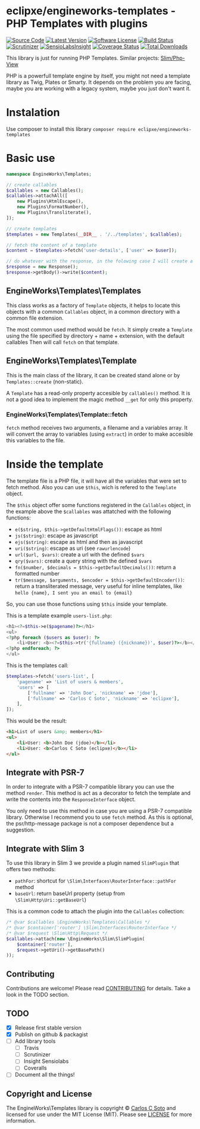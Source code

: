 # eclipxe/engineworks-templates - PHP Templates with plugins

[![Source Code][badge-source]][source]
[![Latest Version][badge-release]][release]
[![Software License][badge-license]][license]
[![Build Status][badge-build]][build]
[![Scrutinizer][badge-quality]][quality]
[![SensioLabsInsight][badge-sensiolabs]][sensiolabs]
[![Coverage Status][badge-coverage]][coverage]
[![Total Downloads][badge-downloads]][downloads]

This library is just for running PHP Templates.
Similar projects: [Slim/Php-View](https://github.com/slimphp/PHP-View)

PHP is a powerfull template engine by itself, you might not need a template library as Twig, Plates or Smarty.
It depends on the problem you are facing, maybe you are working with a legacy system, maybe you just don't want it.

# Instalation

Use composer to install this library `composer require eclipxe/engineworks-templates`

# Basic use

```php
namespace EngineWorks\Templates;

// create callables
$callables = new Callables();
$callables->attachAll([
    new Plugins\HtmlEscape(),
    new Plugins\FormatNumber(),
    new Plugins\Transliterate(),
]);

// create templates
$templates = new Templates(__DIR__ . '/../templates', $callables);

// fetch the content of a template
$content = $templates->fetch('user-details', ['user' => $user]);

// do whatever with the response, in the folowing case I will create a PSR-7 Response
$response = new Response();
$response->getBody()->write($content);
```

## EngineWorks\Templates\Templates

This class works as a factory of `Template` objects,
it helps to locate this objects with a common `Callables` object,
in a common directory with a common file extension.

The most common used method would be `fetch`.
It simply create a `Template` using the file specified by directory + name + extension, with the default callables
Then will call `fetch` on that template.

## EngineWorks\Templates\Template

This is the main class of the library, it can be created stand alone
or by `Templates::create` (non-static).

A `Template` has a read-only property accesible by `callables()` method.
It is not a good idea to implement the magic method `__get` for only this property.

### EngineWorks\Templates\Template::fetch

`fetch` method receives two arguments, a filename and a variables array.
 It will convert the array to variables (using `extract`) in order to make accesible this variables to the file.
 
# Inside the template

The template file is a PHP file, it will have all the variables that were set to fetch method.
Also you can use `$this`, wich is refered to the `Template` object.

The `$this` object offer some functions registered in the `Callables` object, in the example above the `$callables`
was attatched with the following functions:

- `e($string, $this->getDefaultHtmlFlags())`: escape as html
- `js($string)`: escape as javascript
- `ejs($string)`: escape as html and then as javascript
- `uri($string)`: escape as uri (see `rawurlencode`)
- `url($url, $vars)`: create a url with the defined `$vars`
- `qry($vars)`: create a query string with the defined `$vars`
- `fn($number, $decimals = $this->getDefaultDecimals())`: return a formatted number
- `tr($message, $arguments, $encoder = $this->getDefaultEncoder())`: return a transliterated message, very useful for
  inline templates, like `hello {name}, I sent you an email to {email}`

So, you can use those functions using `$this` inside your template.

This is a template example `users-list.php`:

```php
<h1><?=$this->e($pagename)?></h1>
<ul>
<?php foreach ($users as $user): ?>
    <li>User: <b><?=$this->tr('{fullname} ({nickname})', $user)?></b></li>
<?php endforeach; ?>
</ul>
```

This is the templates call:

```php
$templates->fetch('users-list', [
    'pagename' => 'List of users & members',
    'users' => [
        ['fullname' => 'John Doe', 'nickname' => 'jdoe'], 
        ['fullname' => 'Carlos C Soto', 'nickname' => 'eclipxe'], 
    ],
]);
```

This would be the result:

```html
<h1>List of users &amp; members</h1>
<ul>
    <li>User: <b>John Doe (jdoe)</b></li>
    <li>User: <b>Carlos C Soto (eclipxe)</b></li>
</ul>
```
## Integrate with PSR-7

In order to integrate with a PSR-7 compatible library you can use the method `render`.
This method is act as a decorator to fetch the template and write the contents into
the `ResponseInterface` object.

You only need to use this method in case you are using a PSR-7 compatible library.
Otherwise I recommend you to use `fetch` method. As this is optional, the psr/http-message package
is not a composer dependence but a suggestion.

## Integrate with Slim 3

To use this library in Slim 3 we provide a plugin named `SlimPlugin` that offers two methods:
- `pathFor`: shortcut for `\Slim\Interfaces\RouterInterface::pathFor` method
- `baseUrl`: return baseUrl property (setup from `\Slim\Http\Uri::getBaseUrl`)

This is a common code to attach the plugin into the `Callables` collection:

```php
/* @var $callables \EngineWorks\Templates\Callables */
/* @var $container['router'] \Slim\Interfaces\RouterInterface */
/* @var $request \Slim\Http\Request */
$callables->attach(new \EngineWorks\Slim\SlimPlugin(
    $container['router'],
    $request->getUri()->getBasePath()
));
```

## Contributing

Contributions are welcome! Please read [CONTRIBUTING][] for details.
Take a look in the TODO section.

## TODO

- [X] Release first stable version
- [X] Publish on github & packagist
- [ ] Add library tools
    - [ ] Travis
    - [ ] Scrutinizer
    - [ ] Insight Sensiolabs
    - [ ] Coveralls
- [ ] Document all the things!

## Copyright and License

The EngineWorks\Templates library is copyright © [Carlos C Soto](https://eclipxe.com.mx/)
and licensed for use under the MIT License (MIT). Please see [LICENSE][] for more information.

[contributing]: https://github.com/eclipxe13/engineworks-templates/blob/master/CONTRIBUTING.md
[changelog]: https://github.com/eclipxe13/engineworks-templates/blob/master/TODO.md

[source]: https://github.com/eclipxe13/engineworks-templates
[release]: https://github.com/eclipxe13/engineworks-templates/releases
[license]: https://github.com/eclipxe13/engineworks-templates/blob/master/LICENSE
[build]: https://travis-ci.org/eclipxe13/engineworks-templates
[quality]: https://scrutinizer-ci.com/g/eclipxe13/engineworks-templates/
[sensiolabs]: https://insight.sensiolabs.com/projects/eeb7099d-e35d-4acb-8ce2-457004a47913
[coverage]: https://coveralls.io/github/eclipxe13/engineworks-templates?branch=master
[downloads]: https://packagist.org/packages/eclipxe/engineworks-templates

[badge-source]: http://img.shields.io/badge/source-eclipxe13/engineworks--templates-blue.svg?style=flat-square
[badge-release]: https://img.shields.io/github/release/eclipxe13/engineworks-templates.svg?style=flat-square
[badge-license]: https://img.shields.io/badge/license-MIT-brightgreen.svg?style=flat-square
[badge-build]: https://img.shields.io/travis/eclipxe13/engineworks-templates.svg?style=flat-square
[badge-quality]: https://img.shields.io/scrutinizer/g/eclipxe13/engineworks-templates/master.svg?style=flat-square
[badge-sensiolabs]: https://img.shields.io/sensiolabs/i/eeb7099d-e35d-4acb-8ce2-457004a47913.svg?style=flat-square
[badge-coverage]: https://coveralls.io/repos/github/eclipxe13/engineworks-templates/badge.svg?branch=master
[badge-downloads]: https://img.shields.io/packagist/dt/eclipxe/engineworks-templates.svg?style=flat-square
